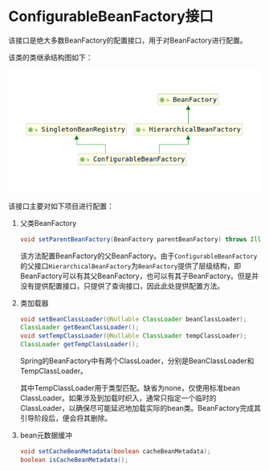 # ConfigurableBeanFactory接口

该接口是绝大多数BeanFactory的配置接口，用于对BeanFactory进行配置。

该类的类继承结构图如下：

![ConfigurableBeanFactory类继承结构](./ConfigurableBeanFactory类继承结构.png)

该接口主要对如下项目进行配置：

1. 父类BeanFactory

    ```java
    void setParentBeanFactory(BeanFactory parentBeanFactory) throws IllegalStateException;
    ```

    该方法配置BeanFactory的父BeanFactory。由于`ConfigurableBeanFactory`的父接口`HierarchicalBeanFactory`为`BeanFactory`提供了层级结构，即BeanFactory可以有其父BeanFactory，也可以有其子BeanFactory。但是并没有提供配置接口，只提供了查询接口，因此此处提供配置方法。

2. 类加载器

    ```java
    void setBeanClassLoader(@Nullable ClassLoader beanClassLoader);
    ClassLoader getBeanClassLoader();
    void setTempClassLoader(@Nullable ClassLoader tempClassLoader);
    ClassLoader getTempClassLoader();
    ```

    Spring的BeanFactory中有两个ClassLoader，分别是BeanClassLoader和TempClassLoader。

    其中TempClassLoader用于类型匹配。缺省为none，仅使用标准bean ClassLoader。如果涉及到加载时织入，通常只指定一个临时的ClassLoader，以确保尽可能延迟地加载实际的bean类。BeanFactory完成其引导阶段后，便会将其删除。

3. bean元数据缓冲

    ```java
    void setCacheBeanMetadata(boolean cacheBeanMetadata);
    boolean isCacheBeanMetadata();
    ```
